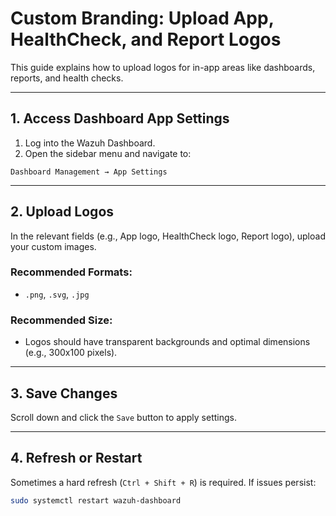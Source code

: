# Custom Branding: Upload App, HealthCheck, and Report Logos

This guide explains how to upload logos for in-app areas like dashboards, reports, and health checks.

---

## 1. Access Dashboard App Settings

1. Log into the Wazuh Dashboard.
2. Open the sidebar menu and navigate to:
````
Dashboard Management → App Settings
````

---

## 2. Upload Logos

In the relevant fields (e.g., App logo, HealthCheck logo, Report logo), upload your custom images.

### Recommended Formats:
- `.png`, `.svg`, `.jpg`

### Recommended Size:
- Logos should have transparent backgrounds and optimal dimensions (e.g., 300x100 pixels).

---

## 3. Save Changes

Scroll down and click the `Save` button to apply settings.

---

## 4. Refresh or Restart

Sometimes a hard refresh (`Ctrl + Shift + R`) is required. If issues persist:
```bash
sudo systemctl restart wazuh-dashboard
````